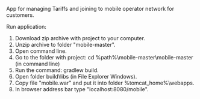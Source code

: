 App for managing Tariffs and joining to mobile operator network for customers.

Run application:
1. Download zip archive with project to your computer.
2. Unzip archive to folder "mobile-master".
3. Open command line.
4. Go to the folder with project: cd %path%\mobile-master\mobile-master (in command line)
5. Run the command: gradlew build.
6. Open folder build\libs (in File Explorer Windows).
7. Copy file "mobile.war" and put it into folder %tomcat_home%\webapps.
8. In browser address bar type "localhost:8080/mobile".